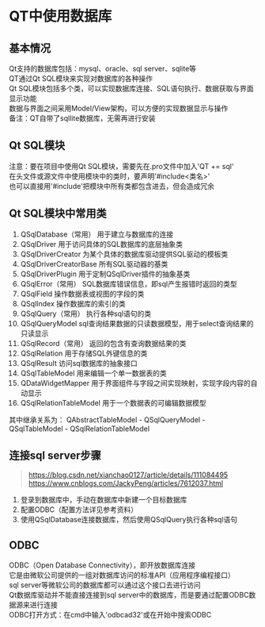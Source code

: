 # QT中使用数据库

## 基本情况
Qt支持的数据库包括：mysql、oracle、sql server、sqlite等  
QT通过Qt SQL模块来实现对数据库的各种操作  
Qt SQL模块包括多个类，可以实现数据库连接、SQL语句执行、数据获取与界面显示功能  
数据与界面之间采用Model/View架构，可以方便的实现数据显示与操作  
备注：QT自带了sqllite数据库，无需再进行安装  


## Qt SQL模块
注意：要在项目中使用Qt SQL模块，需要先在.pro文件中加入'QT += sql'  
在头文件或源文件中使用模块中的类时，要声明'#include<类名>'  
也可以直接用'#include<Qtsql>'把模块中所有类都包含进去，但会造成冗余  


## Qt SQL模块中常用类
1. QSqlDatabase（常用）
用于建立与数据库的连接  
2. QSqlDriver
用于访问具体的SQL数据库的底层抽象类  
3. QSqlDriverCreator
为某个具体的数据库驱动提供SQL驱动的模板类  
4. QSqlDriverCreatorBase
所有SQL驱动器的基类  
5. QSqlDriverPlugin
用于定制QSqlDriver插件的抽象基类  
6. QSqlError（常用）
SQL数据库错误信息，即sql产生报错时返回的类型  
7. QSqlField
操作数据表或视图的字段的类  
8. QSqlIndex
操作数据库的索引的类  
9. QSqlQuery（常用）
执行各种sql语句的类  
10. QSqlQueryModel
sql查询结果数据的只读数据模型，用于select查询结果的只读显示  
11. QSqlRecord（常用）
返回的包含有查询数据结果的类  
12. QSqlRelation
用于存储SQL外键信息的类  
13. QSqlResult
访问sql数据库的抽象接口  
14. QSqlTableModel
用来编辑一个单一数据表的类  
15. QDataWidgetMapper
用于界面组件与字段之间实现映射，实现字段内容的自动显示  
16. QSqlRelationTableModel
用于一个数据表的可编辑数据模型  

其中继承关系为：
QAbstractTableModel - QSqlQueryModel - QSqlTableModel - QSqlRelationTableModel


## 连接sql server步骤
> https://blog.csdn.net/xianchao0127/article/details/111084495
> https://www.cnblogs.com/JackyPeng/articles/7612037.html
1. 登录到数据库中，手动在数据库中新建一个目标数据库
2. 配置ODBC（配置方法详见参考资料）
3. 使用QSqlDatabase连接数据库，然后使用QSqlQuery执行各种sql语句

## ODBC
ODBC（Open Database Connectivity），即开放数据库连接  
它是由微软公司提供的一组对数据库访问的标准API（应用程序编程接口）  
sql server等微软公司的数据库都可以通过这个接口去进行访问  
Qt数据库驱动并不能直接连接到sql server中的数据库，而是要通过配置ODBC数据源来进行连接  
ODBC打开方式：在cmd中输入'odbcad32'或在开始中搜索ODBC  